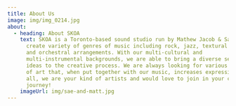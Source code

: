 ```yaml
---
title: About Us
image: img/img_0214.jpg
about:
  - heading: About SKOA
    text: SKOA is a Toronto-based sound studio run by Mathew Jacob & Sae Byeon. We
      create variety of genres of music including rock, jazz, textural ambience
      and orchestral arrangements. With our multi-cultural and
      multi-instrumental backgrounds, we are able to bring a diverse set of
      ideas to the creative process. We are always looking for various formats
      of art that, when put together with our music, increases expression. Above
      all, we are your kind of artists and would love to join in your creative
      journey!
    imageUrl: img/sae-and-matt.jpg
---
```

